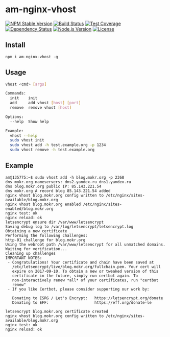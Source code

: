 # am-nginx-vhost
[![NPM Stable Version][npm-stable-version-image]][npm-url]
[![Build Status][travis-master-image]][travis-url]
[![Test Coverage][codecov-image]][codecov-url-master]
[![Dependency Status][david-image]][david-url-master]
[![Node.js Version][node-version-image]][node-version-url]
[![License][license-image]][license-url]

## Install
    npm i am-nginx-vhost -g

## Usage

```bash
vhost <cmd> [args]

Commands:
  init    init
  add     add vhost [host] [port]
  remove  remove vhost [host]

Options:
  --help  Show help

Example:
  vhost --help
  sudo vhost init
  sudo vhost add -h test.example.org -p 1234
  sudo vhost remove -h test.example.org
```

## Example

```
am@135775:~$ sudo vhost add -h blog.mokr.org -p 2368
dns mokr.org nameservers: dns2.yandex.ru dns1.yandex.ru
dns blog.mokr.org public IP: 85.143.221.54
dns mokr.org A record blog 85.143.221.54 added
nginx vhost blog.mokr.org config written to /etc/nginx/sites-available/blog.mokr.org
nginx vhost blog.mokr.org enabled /etc/nginx/sites-enabled/blog.mokr.org
nginx test: ok
nginx reload: ok
letsencrypt ensure dir /var/www/letsencrypt
Saving debug log to /var/log/letsencrypt/letsencrypt.log
Obtaining a new certificate
Performing the following challenges:
http-01 challenge for blog.mokr.org
Using the webroot path /var/www/letsencrypt for all unmatched domains.
Waiting for verification...
Cleaning up challenges
IMPORTANT NOTES:
 - Congratulations! Your certificate and chain have been saved at
   /etc/letsencrypt/live/blog.mokr.org/fullchain.pem. Your cert will
   expire on 2017-09-10. To obtain a new or tweaked version of this
   certificate in the future, simply run certbot again. To
   non-interactively renew *all* of your certificates, run "certbot
   renew"
 - If you like Certbot, please consider supporting our work by:

   Donating to ISRG / Let's Encrypt:   https://letsencrypt.org/donate
   Donating to EFF:                    https://eff.org/donate-le

letsencrypt blog.mokr.org certificate created
nginx vhost blog.mokr.org config written to /etc/nginx/sites-available/blog.mokr.org
nginx test: ok
nginx reload: ok

```


[npm-stable-version-image]: https://img.shields.io/npm/v/am-nginx-vhost.svg
[npm-url]: https://npmjs.com/package/am-nginx-vhost
[travis-master-image]: https://img.shields.io/travis/amokrushin/am-nginx-vhost/master.svg
[travis-url]: https://travis-ci.org/amokrushin/am-nginx-vhost
[codecov-image]: https://img.shields.io/codecov/c/github/amokrushin/am-nginx-vhost/master.svg
[codecov-url-master]: https://codecov.io/github/amokrushin/am-nginx-vhost?branch=master
[david-image]: https://img.shields.io/david/amokrushin/am-nginx-vhost.svg
[david-url-master]: https://david-dm.org/amokrushin/am-nginx-vhost
[node-version-image]: https://img.shields.io/node/v/am-nginx-vhost.svg
[node-version-url]: https://nodejs.org/en/download/
[license-image]: https://img.shields.io/npm/l/am-nginx-vhost.svg
[license-url]: https://raw.githubusercontent.com/amokrushin/am-nginx-vhost/master/LICENSE.txt
